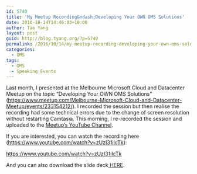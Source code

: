 ```yaml
---
id: 5740
title: 'My Meetup Recording&ndash;Developing Your OWN OMS Solutions'
date: 2016-10-14T14:46:03+10:00
author: Tao Yang
layout: post
guid: http://blog.tyang.org/?p=5740
permalink: /2016/10/14/my-meetup-recording-developing-your-own-oms-solutions/
categories:
  - OMS
tags:
  - OMS
  - Speaking Events
---
```

Last month, I presented at the Melbourne Microsoft Cloud and Datacenter Meetup on the topic “Developing Your OWN OMS Solutions” (<a title="https://www.meetup.com/Melbourne-Microsoft-Cloud-and-Datacenter-Meetup/events/233154212/" href="https://www.meetup.com/Melbourne-Microsoft-Cloud-and-Datacenter-Meetup/events/233154212/">https://www.meetup.com/Melbourne-Microsoft-Cloud-and-Datacenter-Meetup/events/233154212/</a>). I recorded the session but then realise the recording had some technical errors due to the change of screen resolution without restarting Camtasia. This morning, I re-recorded the session and uploaded to the <a href="https://www.youtube.com/channel/UCnlWVVyhGTxmRVHa_mbt9DA">Meetup’s YouTube Channel</a>.

If you are interested, you can watch the recording here (<a href="https://www.youtube.com/watch?v=zUzI31iIcTk">https://www.youtube.com/watch?v=zUzI31iIcTk</a>):

https://www.youtube.com/watch?v=zUzI31iIcTk

And you can also download the slide deck<a href="http://blog.tyang.org/wp-content/uploads/2016/10/2016-Sept-MEL-CDM-Developing-Your-Own-OMS-Solutions.pdf"> HERE</a>.